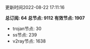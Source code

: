 更新时间2022-08-22 17:11:16

**总订阅: 64**
**总节点: 9112**
**有效节点: 1907**
- trojan节点: 30
- ss节点: 239
- v2ray节点: 1638
